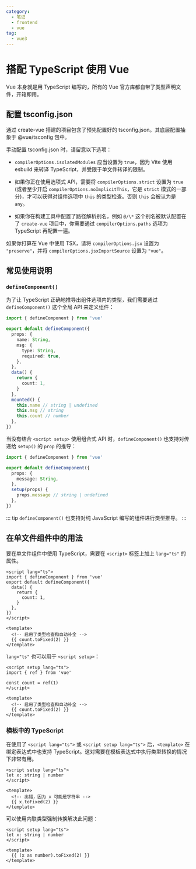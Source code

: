 ```yaml
---
category:
  - 笔记
  - frontend
  - vue
tag:
  - vue3
---
```


# 搭配 TypeScript 使用 Vue

Vue 本身就是用 TypeScript 编写的，所有的 Vue 官方库都自带了类型声明文件，开箱即用。

## 配置 tsconfig.json

通过 create-vue 搭建的项目包含了预先配置好的 tsconfig.json。其底层配置抽象于 @vue/tsconfig 包中。

手动配置 tsconfig.json 时，请留意以下选项：

- `compilerOptions.isolatedModules` 应当设置为 `true`，因为 Vite 使用 esbuild 来转译 TypeScript，并受限于单文件转译的限制。

- 如果你正在使用选项式 API，需要将 `compilerOptions.strict` 设置为 `true` (或者至少开启 `compilerOptions.noImplicitThis`，它是 `strict` 模式的一部分)，才可以获得对组件选项中 `this` 的类型检查。否则 `this` 会被认为是 `any`。

- 如果你在构建工具中配置了路径解析别名，例如 `@/\*` 这个别名被默认配置在了 `create-vue` 项目中，你需要通过 `compilerOptions.paths` 选项为 TypeScript 再配置一遍。

如果你打算在 Vue 中使用 TSX，请将 `compilerOptions.jsx` 设置为 `"preserve"`，并将 `compilerOptions.jsxImportSource` 设置为 `"vue"`。

## 常见使用说明

### `defineComponent()`

为了让 TypeScript 正确地推导出组件选项内的类型，我们需要通过 `defineComponent()` 这个全局 API 来定义组件：

```ts
import { defineComponent } from 'vue'

export default defineComponent({
  props: {
    name: String,
    msg: {
      type: String,
      required: true,
    },
  },
  data() {
    return {
      count: 1,
    }
  },
  mounted() {
    this.name // string | undefined
    this.msg // string
    this.count // number
  },
})
```

当没有结合 `<script setup>` 使用组合式 API 时，`defineComponent()` 也支持对传递给 `setup()` 的 `prop` 的推导：

```ts
import { defineComponent } from 'vue'

export default defineComponent({
  props: {
    message: String,
  },
  setup(props) {
    props.message // string | undefined
  },
})
```

::: tip
`defineComponent()` 也支持对纯 JavaScript 编写的组件进行类型推导。
:::

## 在单文件组件中的用法

要在单文件组件中使用 TypeScript，需要在 `<script>` 标签上加上 `lang="ts"` 的属性。

```vue
<script lang="ts">
import { defineComponent } from 'vue'
export default defineComponent({
  data() {
    return {
      count: 1,
    }
  },
})
</script>

<template>
  <!-- 启用了类型检查和自动补全 -->
  {{ count.toFixed(2) }}
</template>
```

`lang="ts"` 也可以用于 `<script setup>`：

```vue
<script setup lang="ts">
import { ref } from 'vue'

const count = ref(1)
</script>

<template>
  <!-- 启用了类型检查和自动补全 -->
  {{ count.toFixed(2) }}
</template>
```

### 模板中的 TypeScript

在使用了 `<script lang="ts">` 或 `<script setup lang="ts">` 后，`<template>` 在绑定表达式中也支持 TypeScript。这对需要在模板表达式中执行类型转换的情况下非常有用。

```vue
<script setup lang="ts">
let x: string | number
</script>

<template>
  <!-- 出错，因为 x 可能是字符串 -->
  {{ x.toFixed(2) }}
</template>
```

可以使用内联类型强制转换解决此问题：

```vue {6}
<script setup lang="ts">
let x: string | number
</script>

<template>
  {{ (x as number).toFixed(2) }}
</template>
```
